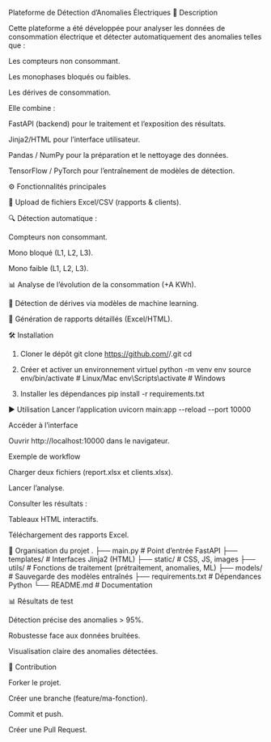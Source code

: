 Plateforme de Détection d’Anomalies Électriques
🚀 Description

Cette plateforme a été développée pour analyser les données de consommation électrique et détecter automatiquement des anomalies telles que :

Les compteurs non consommant.

Les monophases bloqués ou faibles.

Les dérives de consommation.

Elle combine :

FastAPI (backend) pour le traitement et l’exposition des résultats.

Jinja2/HTML pour l’interface utilisateur.

Pandas / NumPy pour la préparation et le nettoyage des données.

TensorFlow / PyTorch pour l’entraînement de modèles de détection.

⚙️ Fonctionnalités principales

📂 Upload de fichiers Excel/CSV (rapports & clients).

🔍 Détection automatique :

Compteurs non consommant.

Mono bloqué (L1, L2, L3).

Mono faible (L1, L2, L3).

📊 Analyse de l’évolution de la consommation (+A KWh).

🤖 Détection de dérives via modèles de machine learning.

📑 Génération de rapports détaillés (Excel/HTML).

🛠️ Installation
1. Cloner le dépôt
git clone https://github.com/<ton-utilisateur>/<ton-repo>.git
cd <ton-repo>

2. Créer et activer un environnement virtuel
python -m venv env
source env/bin/activate   # Linux/Mac
env\Scripts\activate      # Windows

3. Installer les dépendances
pip install -r requirements.txt

▶️ Utilisation
Lancer l’application
uvicorn main:app --reload --port 10000

Accéder à l’interface

Ouvrir http://localhost:10000
 dans le navigateur.

Exemple de workflow

Charger deux fichiers (report.xlsx et clients.xlsx).

Lancer l’analyse.

Consulter les résultats :

Tableaux HTML interactifs.

Téléchargement des rapports Excel.

📂 Organisation du projet
.
├── main.py                # Point d’entrée FastAPI
├── templates/             # Interfaces Jinja2 (HTML)
├── static/                # CSS, JS, images
├── utils/                 # Fonctions de traitement (prétraitement, anomalies, ML)
├── models/                # Sauvegarde des modèles entraînés
├── requirements.txt       # Dépendances Python
└── README.md              # Documentation

📊 Résultats de test

Détection précise des anomalies > 95%.

Robustesse face aux données bruitées.

Visualisation claire des anomalies détectées.

🤝 Contribution

Forker le projet.

Créer une branche (feature/ma-fonction).

Commit et push.

Créer une Pull Request.
